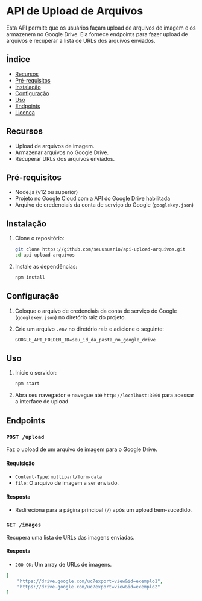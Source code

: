# API de Upload de Arquivos

Esta API permite que os usuários façam upload de arquivos de imagem e os armazenem no Google Drive. Ela fornece endpoints para fazer upload de arquivos e recuperar a lista de URLs dos arquivos enviados.

## Índice

- [Recursos](#recursos)
- [Pré-requisitos](#pré-requisitos)
- [Instalação](#instalação)
- [Configuração](#configuração)
- [Uso](#uso)
- [Endpoints](#endpoints)
- [Licença](#licença)

## Recursos

- Upload de arquivos de imagem.
- Armazenar arquivos no Google Drive.
- Recuperar URLs dos arquivos enviados.

## Pré-requisitos

- Node.js (v12 ou superior)
- Projeto no Google Cloud com a API do Google Drive habilitada
- Arquivo de credenciais da conta de serviço do Google (`googlekey.json`)

## Instalação

1. Clone o repositório:
    ```bash
    git clone https://github.com/seuusuario/api-upload-arquivos.git
    cd api-upload-arquivos
    ```

2. Instale as dependências:
    ```bash
    npm install
    ```

## Configuração

1. Coloque o arquivo de credenciais da conta de serviço do Google (`googlekey.json`) no diretório raiz do projeto.

2. Crie um arquivo `.env` no diretório raiz e adicione o seguinte:
    ```env
    GOOGLE_API_FOLDER_ID=seu_id_da_pasta_no_google_drive
    ```

## Uso

1. Inicie o servidor:
    ```bash
    npm start
    ```

2. Abra seu navegador e navegue até `http://localhost:3000` para acessar a interface de upload.

## Endpoints

### `POST /upload`

Faz o upload de um arquivo de imagem para o Google Drive.

#### Requisição

- `Content-Type`: `multipart/form-data`
- `file`: O arquivo de imagem a ser enviado.

#### Resposta

- Redireciona para a página principal (`/`) após um upload bem-sucedido.

### `GET /images`

Recupera uma lista de URLs das imagens enviadas.

#### Resposta

- `200 OK`: Um array de URLs de imagens.

```json
[
    "https://drive.google.com/uc?export=view&id=exemplo1",
    "https://drive.google.com/uc?export=view&id=exemplo2"
]
